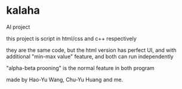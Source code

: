 # kalaha
AI project

this project is script in html/css and c++ respectively

they are the same code, but the html version has perfect UI, and with additional "min-max value" feature, and both can run independently

"alpha-beta prooning" is the normal feature in both program 

made by Hao-Yu Wang, Chu-Yu Huang and me.
